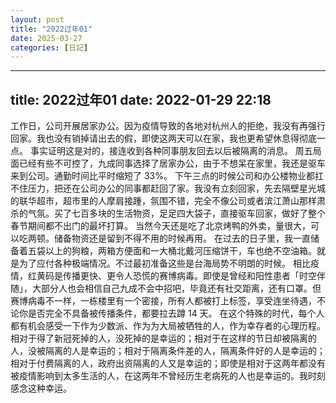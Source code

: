 ```yaml
---
layout: post
title: "2022过年01"
date: 2025-03-27
categories: [日記]
---
```


---
title: 2022过年01
date: 2022-01-29 22:18
---
工作日，公司开展居家办公。因为疫情导致的各地对杭州人的拒绝，我没有再强行回家。我也没有销掉请出去的假，即使这两天可以在家，我也更希望休息得彻底一点。
事实证明这是对的，接连收到各种同事朋友回去以后被隔离的消息。
周五局面已经有些不可控了，九成同事选择了居家办公，由于不想呆在家里，我还是驱车来到公司。通勤时间比平时缩短了 33%。
下午三点的时候公司和办公楼物业都扛不住压力，把还在公司办公的同事都赶回了家。我没有立刻回家，先去隔壁星光城的联华超市，超市里的人摩肩接踵，氛围不错，完全不像公司或者滨江萧山那样肃杀的气氛。买了七百多块的生活物资，足足四大袋子，直接驱车回家，做好了整个春节期间都不出门的最坏打算。
当然今天还是吃了北京烤鸭的外卖，量很大，可以吃两顿。储备物资还是留到不得不用的时候再用。
在过去的日子里，我一直储备着五袋以上的狗粮，两箱方便面和一大桶北戴河压缩饼干，车也绝不空油箱。就是为了应付各种极端情况。不过最初准备这些是台海局势不明朗的时候。
相比疫情，红黄码是传播更快、更令人恐慌的赛博病毒。即使是曾经和阳性患者「时空伴随」，大部分人也会相信自己九成不会中招吧，毕竟还有社交距离，还有口罩。但赛博病毒不一样，一栋楼里有一个密接，所有人都被打上标签，享受连坐待遇，不论你是否完全不具备被传播条件，都要拉去蹲 14 天。
在这个特殊的时代，每个人都有机会感受一下作为少数派、作为为大局被牺牲的人，作为幸存者的心理历程。相对于得了新冠死掉的人，没死掉的是幸运的；相对于在这样的节日却被隔离的人，没被隔离的人是幸运的；相对于隔离条件差的人，隔离条件好的人是幸运的；相对于付费隔离的人，政府出资隔离的人又是幸运的；即使是相对于这两年都没有被疫情影响到太多生活的人，在这两年不曾经历生老病死的人也是幸运的。我时刻感念这种幸运。